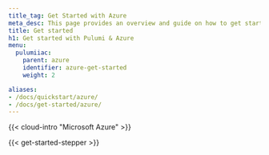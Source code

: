 ```yaml
---
title_tag: Get Started with Azure
meta_desc: This page provides an overview and guide on how to get started with Azure.
title: Get started
h1: Get started with Pulumi & Azure
menu:
  pulumiiac:
    parent: azure
    identifier: azure-get-started
    weight: 2

aliases:
- /docs/quickstart/azure/
- /docs/get-started/azure/
---
```


{{< cloud-intro "Microsoft Azure" >}}

{{< get-started-stepper >}}
